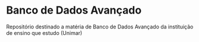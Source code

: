 # Banco de Dados Avançado
Repositório destinado a matéria de Banco de Dados Avançado da instituição de ensino que estudo (Unimar)
